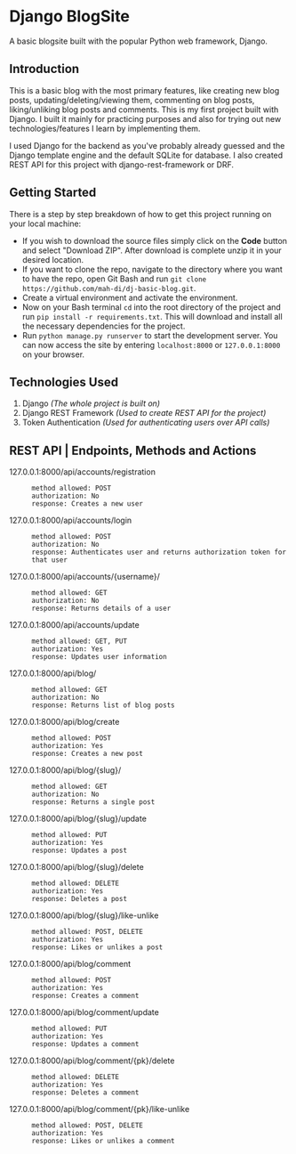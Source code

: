 # Django BlogSite
A basic blogsite built with the popular Python web framework, Django.


## Introduction
This is a basic blog with the most primary features, like creating new blog posts, updating/deleting/viewing them, commenting on blog posts, liking/unliking blog posts and comments. This is my first project built with Django. I built it mainly for practicing purposes and also for trying out new technologies/features I learn by implementing them.

I used Django for the backend as you've probably already guessed and the Django template engine and the default SQLite for database. I also created REST API for this project with django-rest-framework or DRF.


## Getting Started
There is a step by step breakdown of how to get this project running on your local machine:
- If you wish to download the source files simply click on the **Code** button and select "Download ZIP". After download is complete unzip it in your desired location.
- If you want to clone the repo, navigate to the directory where you want to have the repo, open Git Bash and run `git clone https://github.com/mah-di/dj-basic-blog.git`.
- Create a virtual environment and activate the environment.
- Now on your Bash terminal `cd` into the root directory of the project and run `pip install -r requirements.txt`. This will download and install all the necessary dependencies for the project.
- Run `python manage.py runserver` to start the development server. You can now access the site by entering `localhost:8000` or `127.0.0.1:8000` on your browser.


## Technologies Used
1. Django *(The whole project is built on)*
2. Django REST Framework *(Used to create REST API for the project)*
3. Token Authentication *(Used for authenticating users over API calls)*


## REST API | Endpoints, Methods and Actions

<dl>
<dt>127.0.0.1:8000/api/accounts/registration</dt>
  <dd>

    method allowed: POST
    authorization: No
    response: Creates a new user
  </dd>
</dl>

<dl>
<dt>127.0.0.1:8000/api/accounts/login</dt>
  <dd>

    method allowed: POST
    authorization: No
    response: Authenticates user and returns authorization token for that user
  </dd>
</dl>

<dl>
<dt> 127.0.0.1:8000/api/accounts/{username}/ </dt>
  <dd>

    method allowed: GET
    authorization: No
    response: Returns details of a user
  </dd>
</dl>

<dl>
<dt>127.0.0.1:8000/api/accounts/update</dt>
  <dd>

    method allowed: GET, PUT
    authorization: Yes
    response: Updates user information
  </dd>
</dl>

<dl>
<dt>127.0.0.1:8000/api/blog/</dt>
  <dd>

    method allowed: GET
    authorization: No
    response: Returns list of blog posts
  </dd>
</dl>

<dl>
<dt>127.0.0.1:8000/api/blog/create</dt>
  <dd>

    method allowed: POST
    authorization: Yes
    response: Creates a new post
  </dd>
</dl>

<dl>
<dt>127.0.0.1:8000/api/blog/{slug}/</dt>
  <dd>

    method allowed: GET
    authorization: No
    response: Returns a single post
  </dd>
</dl>

<dl>
<dt>127.0.0.1:8000/api/blog/{slug}/update</dt>
  <dd>

    method allowed: PUT
    authorization: Yes
    response: Updates a post
  </dd>
</dl>

<dl>
<dt>127.0.0.1:8000/api/blog/{slug}/delete</dt>
  <dd>

    method allowed: DELETE
    authorization: Yes
    response: Deletes a post
  </dd>
</dl>

<dl>
<dt>127.0.0.1:8000/api/blog/{slug}/like-unlike</dt>
  <dd>

    method allowed: POST, DELETE
    authorization: Yes
    response: Likes or unlikes a post
  </dd>
</dl>

<dl>
<dt>127.0.0.1:8000/api/blog/comment</dt>
  <dd>

    method allowed: POST
    authorization: Yes
    response: Creates a comment
  </dd>
</dl>

<dl>
<dt>127.0.0.1:8000/api/blog/comment/update</dt>
  <dd>

    method allowed: PUT
    authorization: Yes
    response: Updates a comment
  </dd>
</dl>

<dl>
<dt>127.0.0.1:8000/api/blog/comment/{pk}/delete</dt>
  <dd>

    method allowed: DELETE
    authorization: Yes
    response: Deletes a comment
  </dd>
</dl>

<dl>
<dt>127.0.0.1:8000/api/blog/comment/{pk}/like-unlike</dt>
  <dd>

    method allowed: POST, DELETE
    authorization: Yes
    response: Likes or unlikes a comment
  </dd>
</dl>
